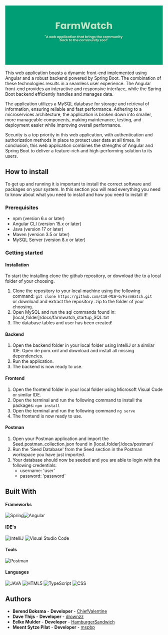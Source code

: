 ![FarmWatch](https://github.com/C10-MIW-G/FarmWatch/blob/main/Docs/farmwatchbanner.png)

This web application boasts a dynamic front-end implemented using Angular and a robust backend powered by Spring Boot. The combination of these technologies results in a seamless user experience. The Angular front-end provides an interactive and responsive interface, while the Spring Boot backend efficiently handles and manages data.

The application utilizes a MySQL database for storage and retrieval of information, ensuring reliable and fast performance. Adhering to a microservices architecture, the application is broken down into smaller, more manageable components, making maintenance, testing, and deployment easier while improving overall performance.

Security is a top priority in this web application, with authentication and authorization methods in place to protect user data at all times. In conclusion, this web application combines the strengths of Angular and Spring Boot to deliver a feature-rich and high-performing solution to its users.

## How to install

To get up and running it is important to install the correct software and packages on your system. In this section you will read everything you need to know about what you need to install and how you need to install it!

### Prerequisites
-   npm (version 6.x or later)
-   Angular CLI (version 15.x or later)
-   Java (version 17 or later)
-   Maven (version 3.5 or later)
-   MySQL Server (version 8.x or later)

### Getting started
#### Installation
To start the installing clone the github repository, or download the to a local folder of your choosing.
1. Clone the repository to your local machine using the following command:
`git clone https://github.com/C10-MIW-G/FarmWatch.git`  
or  download and extract the repository .zip to the folder of your choosing.
2. Open MySQL and run the sql commands found in: [local_folder]/docs/farmwatch_startup_SQL.txt
3. The database tables and user has been created!

#### Backend
1.  Open the backend folder in your local folder using IntelliJ or a similar IDE. Open de pom.xml and download and install all missing dependencies.
2. Run the application.
3. The backend is now ready to use. 

#### Frontend
1.  Open the frontend folder in your local folder using Microsoft Visual Code or similar IDE.
2.  Open the terminal and run the following command to install the packages:
`npm install`
3.  Open the terminal and run the following command
`ng serve`
4. The frontend is now ready to use.

#### Postman
1. Open your Postman application and import the Seed.postman_collection.json found in [local_folder]/docs/postman/
2. Run the 'Seed Database' from the Seed section in the Postman workspace you have just imported.
3. Your database should now be seeded and you are able to login with the following credentials:
	- username: 		'user'
	- password: 		'password'

## Built With 
#### Frameworks
![Spring](https://img.shields.io/badge/Spring_Boot-F2F4F9?style=for-the-badge&logo=spring-boot)![Angular](https://img.shields.io/badge/angular-%23DD0031.svg?style=for-the-badge&logo=angular&logoColor=white)
 #### IDE's
![IntelliJ](https://img.shields.io/badge/IntelliJ_IDEA-000000.svg?style=for-the-badge&logo=intellij-idea&logoColor=white) ![Visual Studio Code](https://img.shields.io/badge/Visual_Studio_Code-0078D4?style=for-the-badge&logo=visual%20studio%20code&logoColor=white)
#### Tools
![Postman](https://img.shields.io/badge/Postman-FF6C37?style=for-the-badge&logo=postman&logoColor=white)
#### Languages
![JAVA](https://img.shields.io/badge/java-%23ED8B00.svg?style=for-the-badge&logo=java&logoColor=white) ![HTML5](https://img.shields.io/badge/html5-%23E34F26.svg?style=for-the-badge&logo=html5&logoColor=white) ![TypeScript](https://img.shields.io/badge/typescript-%23007ACC.svg?style=for-the-badge&logo=typescript&logoColor=white) ![CSS](https://img.shields.io/badge/CSS3-1572B6?style=for-the-badge&logo=css3&logoColor=white)


## Authors

- **Berend Boksma** - **Developer** - [ChiefValentine](https://github.com/chiefvalentine)
- **Dave Thijs** - **Developer** - [drownzz](https://github.com/drownzz)
- **Eelke Mulder** - **Developer** - [HamburgerSandwich](https://github.com/HamburgerSandwich)
- **Meent Sytze Pilat** - **Developer** - [mspbp](https://github.com/mspbp)
